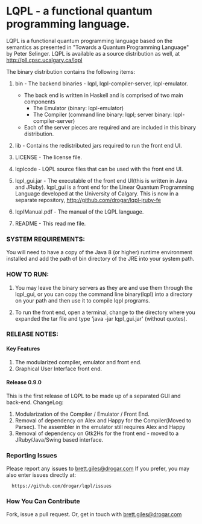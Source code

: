 # LQPL - a functional quantum programming language. #

LQPL is a functional quantum programming language based on the semantics as
presented in "Towards a Quantum Programming Language" by Peter Selinger. LQPL is
available as a source distribution as well, at http://pll.cpsc.ucalgary.ca/lqpl

The binary distribution contains the following items:

1. bin - The backend binaries - lqpl, lqpl-compiler-server, lqpl-emulator.
   * The back end is written in Haskell and is comprised of two main components
     * The Emulator (binary: lqpl-emulator)
     * The Compiler (command line binary: lqpl; server binary: lqpl-compiler-server)
   * Each of the server pieces are required and are included in this binary distribution.

2. lib - Contains the redistributed jars required to run the front end UI.

3. LICENSE - The license file.

4. lqplcode - LQPL source files that can be used with the front end UI.

5. lqpl_gui.jar - The executable of the front end UI(this is written in Java and JRuby).
                  lqpl_gui is a front end for the Linear Quantum Programming
                  Language developed at the University of Calgary. This is
                  now in a separate repository, http://github.com/drogar/lqpl-jruby-fe

6. lqplManual.pdf - The manual of the LQPL language.

7. README - This read me file.


### SYSTEM REQUIREMENTS: ###
You will need to have a copy of the Java 8 (or higher) runtime environment installed and
add the path of bin directory of the JRE into your system path.

### HOW TO RUN: ###
1. You may leave the binary servers as they are and use them through the lqpl_gui, or
you can copy the command line binary(lqpl) into a directory on your path and then
use it to compile lqpl programs.

2. To run the front end, open a terminal, change to the directory where you expanded the tar file
and type 'java -jar lqpl_gui.jar' (without quotes).


### RELEASE NOTES: ###
#### Key Features ####
1. The modularized compiler, emulator and front end.
2. Graphical User Interface front end.

#### Release 0.9.0 ####
This is the first release of LQPL to be made up of a separated GUI and back-end.
ChangeLog:
1. Modularization of the Compiler / Emulator / Front End.
2. Removal of dependency on Alex and Happy for the Compiler(Moved to Parsec). The assembler in the emulator still
requires Alex and Happy
3. Removal of dependency on Gtk2Hs for the front end - moved to a JRuby/Java/Swing based interface.


### Reporting Issues ###

Please report any issues to brett.giles@drogar.com
If you prefer, you may also enter issues directly at:

      https://github.com/drogar/lqpl/issues


### How You Can Contribute ####

Fork, issue a pull request. Or, get in touch with brett.giles@drogar.com
